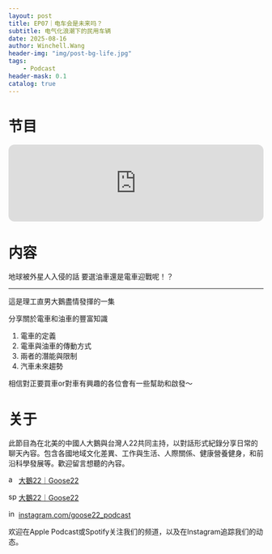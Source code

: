 ```yaml
---
layout: post
title: EP07｜电车会是未来吗？
subtitle: 电气化浪潮下的民用车辆
date: 2025-08-16
author: Winchell.Wang
header-img: "img/post-bg-life.jpg"
tags:
    - Podcast
header-mask: 0.1
catalog: true
---
```


# 节目

<iframe data-testid="embed-iframe" style="border-radius:12px" src="https://open.spotify.com/embed/episode/4wqhIk8AV3RHjp23NjJJYH?utm_source=generator" width="100%" height="152" frameBorder="0" allowfullscreen="" allow="autoplay; clipboard-write; encrypted-media; fullscreen; picture-in-picture" loading="lazy"></iframe>

# 内容

地球被外星人入侵的話 要選油車還是電車迎戰呢！？

---

這是理工直男大鵝盡情發揮的一集

分享關於電車和油車的豐富知識

1. 電車的定義
2. 電車與油車的傳動方式
3. 兩者的潛能與限制
4. 汽車未來趨勢

相信對正要買車or對車有興趣的各位會有一些幫助和啟發～ 

# 关于

此節目為在北美的中國人大鵝與台灣人22共同主持，以對話形式紀錄分享日常的聊天內容。包含各國地域文化差異、工作與生活、人際關係、健康營養健身，和前沿科學發展等。歡迎留言想聽的內容。

<img src='https://cdn.jsdelivr.net/gh/winchellwang/winchellwang.github.io/img/logo/podcast.svg' alt='apple_podcast' width='16' height='16'> <a href='https://podcasts.apple.com/tw/podcast/%E5%A4%A7%E9%B5%9D22-goose22/id1724645271'>大鵝22｜Goose22</a>

<img src='https://cdn.jsdelivr.net/gh/winchellwang/winchellwang.github.io/img/logo/spotify.svg' alt='spotify' width='16' height='16'> <a href='https://open.spotify.com/show/4nRHx7jhfCPH2svTBwOvLC'>大鵝22｜Goose22</a>

<img src='https://cdn.jsdelivr.net/gh/winchellwang/winchellwang.github.io/img/logo/instagram.svg' alt='instagram' width='16' height='16'> <a href='https://www.instagram.com/goose22_podcast'>instagram.com/goose22_podcast</a>

欢迎在Apple Podcast或Spotify关注我们的频道，以及在Instagram追踪我们的动态。